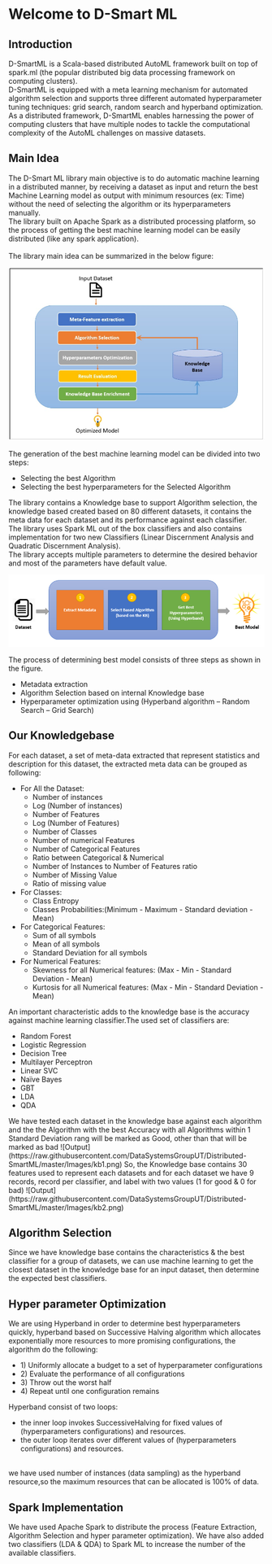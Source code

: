 # Welcome to D-Smart ML


## Introduction
D-SmartML is a  Scala-based distributed AutoML framework built on top of spark.ml (the  popular distributed big data processing framework
on computing clusters). 
<br/>
D-SmartML is equipped with a meta learning mechanism for automated algorithm selection and supports three different automated hyperparameter
tuning techniques: grid search, random search and hyperband optimization. 
<br/>
As a distributed framework, D-SmartML enables harnessing the power of computing clusters that have multiple nodes to tackle 
the computational complexity of the AutoML challenges on massive datasets.
<br/>

## Main Idea
The D-Smart ML library main objective is to do automatic machine learning in a distributed manner, 
by receiving a dataset as input and return the best Machine Learning model as output with minimum resources (ex: Time) 
without the need of selecting the algorithm or its hyperparameters manually.<br>
The library built on Apache Spark as a distributed processing platform, 
so the process of getting the best machine learning model can be easily distributed (like any spark application).<br><br>
The library main idea can be summarized in the below figure:

![Main Idea](https://raw.githubusercontent.com/DataSystemsGroupUT/Distributed-SmartML/master/Images/MainIdea.png)

The generation of the best machine learning model can be divided into two steps:
<ul>
<li>Selecting the best Algorithm</li>
<li>Selecting the best hyperparameters for the Selected Algorithm</li>
</ul>
The library contains a Knowledge base to support Algorithm selection, 
the knowledge based created based on 80 different datasets, it contains the meta data for each dataset and its performance against each classifier.<br>
The library uses Spark ML out of the box classifiers and also contains implementation for two new Classifiers 
(Linear Discernment Analysis and Quadratic Discernment Analysis).<br>
The library accepts multiple parameters to determine the desired behavior and most of the parameters have default value.<br>

![Main Idea](https://raw.githubusercontent.com/DataSystemsGroupUT/Distributed-SmartML/master/Images/Steps.png)

The process of determining best model consists of three steps as shown in the figure.
<ul>
<li>Metadata extraction</li>
<li>Algorithm Selection based on internal Knowledge base</li>
<li>Hyperparameter optimization using (Hyperband algorithm – Random Search – Grid Search)</li>
</ul>

## Our Knowledgebase
For each dataset, a set of meta-data extracted that represent statistics and description for this dataset, the extracted meta data can be grouped as following:<br/>
<ul>
<li>For All the Dataset:
	<ul>
    <li>Number of instances</li>
    <li>Log (Number of instances)</li>
	<li>Number of Features</li>
    <li>Log (Number of Features)</li>
    <li>Number of Classes</li>
    <li>Number of numerical Features</li>
    <li>Number of Categorical Features</li>
    <li>Ratio between Categorical & Numerical</li>
    <li>Number of Instances to Number of Features ratio</li>
    <li>Number of Missing Value</li>
    <li>Ratio of missing value</li>
	</ul>
</li>
<li>For Classes:
	<ul>
    <li>Class Entropy</li>
    <li>Classes Probabilities:(Minimum - Maximum - Standard deviation - Mean)</li>
	</ul>
</li>
<li>For Categorical Features:
	<ul>
    <li>Sum of all symbols</li>
    <li>Mean of all symbols</li>
    <li>Standard Deviation for all symbols</li>
	</ul>
</li>
<li>For Numerical Features:
	<ul>
    <li>Skewness for all Numerical features: (Max - Min - Standard Deviation - Mean)</li>
    <li>Kurtosis for all Numerical features: (Max - Min - Standard Deviation - Mean)</li>
	</ul>
</li>
</ul>

An important characteristic adds to the knowledge base is the accuracy against machine learning classifier.The used set of classifiers are:
<ul>
<li>Random Forest</li>
<li>Logistic Regression</li> 
<li>Decision Tree</li>
<li>Multilayer Perceptron</li>
<li>Linear SVC</li>
<li>Naïve Bayes</li>
<li>GBT</li> 
<li>LDA</li> 
<li>QDA </li>
</ul>
We have tested each dataset in the knowledge base against each algorithm and the the Algorithm with the best Accuracy with all Algorithms within 1 Standard Deviation rang will be marked as Good, other than that will be marked as bad
![Output](https://raw.githubusercontent.com/DataSystemsGroupUT/Distributed-SmartML/master/Images/kb1.png)
So, the Knowledge base contains 30 features used to represent each datasets and for each dataset we have 9 records, record per classifier, and label with two values (1 for good & 0 for bad) 
![Output](https://raw.githubusercontent.com/DataSystemsGroupUT/Distributed-SmartML/master/Images/kb2.png)

## Algorithm Selection
Since we have knowledge base contains the characteristics & the best classifier for a group of datasets, 
we can use machine learning to get the closest dataset in the knowledge base for an input dataset, then determine the expected best classifiers.

## Hyper parameter Optimization
We are using Hyperband in order to determine best hyperparameters quickly, 
hyperband based on Successive Halving algorithm which allocates exponentially more resources to more promising configurations, the algorithm do the following:
<ul>
<li>1)	Uniformly allocate a budget to a set of hyperparameter configurations</li>
<li>2)	Evaluate the performance of all configurations</li>
<li>3)	Throw out the worst half</li>
<li>4)	Repeat until one configuration remains</li>
</ul>
Hyperband consist of two loops:
<ul>
<li>the inner loop invokes SuccessiveHalving for fixed values of (hyperparameters configurations) and resources.</li>
<li>the outer loop iterates over different values of (hyperparameters configurations) and resources.</li>
</ul>
<br/>
we have used number of instances (data sampling) as the hyperband resource,so the maximum resources that can be allocated is 100% of data.<br/>

## Spark Implementation
We have used Apache Spark to distribute the process (Feature Extraction, Algorithm Selection and hyper parameter optimization).
We have also added two classifiers (LDA & QDA) to Spark ML to increase the number of the available classifiers.